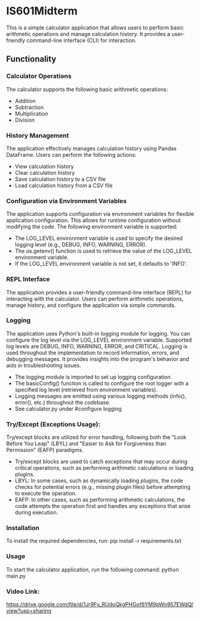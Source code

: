 # IS601Midterm

This is a simple calculator application that allows users to perform basic arithmetic operations and manage calculation history. It provides a user-friendly command-line interface (CLI) for interaction.

## Functionality

### Calculator Operations
The calculator supports the following basic arithmetic operations:
- Addition
- Subtraction
- Multiplication
- Division

### History Management
The application effectively manages calculation history using Pandas DataFrame. Users can perform the following actions:
- View calculation history
- Clear calculation history
- Save calculation history to a CSV file
- Load calculation history from a CSV file

### Configuration via Environment Variables
The application supports configuration via environment variables for flexible application configuration. This allows for runtime configuration without modifying the code. The following environment variable is supported:
- The LOG_LEVEL environment variable is used to specify the desired logging level (e.g., DEBUG, INFO, WARNING, ERROR).
- The os.getenv() function is used to retrieve the value of the LOG_LEVEL environment variable.
- If the LOG_LEVEL environment variable is not set, it defaults to 'INFO'.

### REPL Interface
The application provides a user-friendly command-line interface (REPL) for interacting with the calculator. Users can perform arithmetic operations, manage history, and configure the application via simple commands.

### Logging
The application uses Python's built-in logging module for logging. You can configure the log level via the LOG_LEVEL environment variable. Supported log levels are DEBUG, INFO, WARNING, ERROR, and CRITICAL. Logging is used throughout the implementation to record information, errors, and debugging messages. It provides insights into the program's behavior and aids in troubleshooting issues.
- The logging module is imported to set up logging configuration.
- The basicConfig() function is called to configure the root logger with a specified log level (retrieved from environment variables).
- Logging messages are emitted using various logging methods (info(), error(), etc.) throughout the codebase.
- See calculator.py under #configure logging

### Try/Except (Exceptions Usage):
Try/except blocks are utilized for error handling, following both the "Look Before You Leap" (LBYL) and "Easier to Ask for Forgiveness than Permission" (EAFP) paradigms.
- Try/except blocks are used to catch exceptions that may occur during critical operations, such as performing arithmetic calculations or loading plugins.
- LBYL: In some cases, such as dynamically loading plugins, the code checks for potential errors (e.g., missing plugin files) before attempting to execute the operation.
- EAFP: In other cases, such as performing arithmetic calculations, the code attempts the operation first and handles any exceptions that arise during execution.

### Installation
To install the required dependencies, run: pip install -r requirements.txt

### Usage
To start the calculator application, run the following command: python main.py

### Video Link:
https://drive.google.com/file/d/1Jr9Fy_RUdoQkgPHGof6YM9pWn957EWdQ/view?usp=sharing